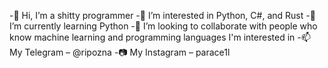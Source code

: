 -👋 Hi, I’m a shitty programmer
-👀 I’m interested in Python, C#, and Rust
-🌱 I’m currently learning Python
-💞️ I’m looking to collaborate with people who know machine learning and programming languages I'm interested in
-📫 My Telegram – @ripozna
-📷 My Instagram – parace1l


<!---
ripozna/ripozna is a ✨ special ✨ repository because its `README.md` (this file) appears on your GitHub profile.
You can click the Preview link to take a look at your changes.
--->
